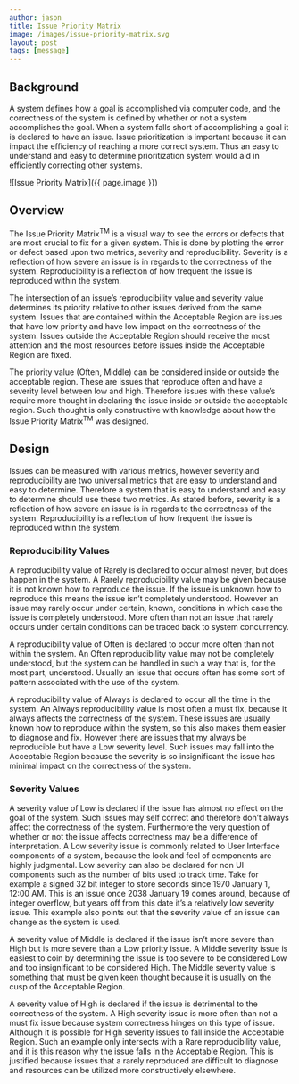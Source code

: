 ```yaml
---
author: jason
title: Issue Priority Matrix
image: /images/issue-priority-matrix.svg
layout: post
tags: [message]
---
```


## Background

A system defines how a goal is accomplished via computer code, and the correctness of the system is defined by whether or not a system accomplishes the goal. When a system falls short of accomplishing a goal it is declared to have an issue. Issue prioritization is important because it can impact the efficiency of reaching a more correct system. Thus an easy to understand and easy to determine prioritization system would aid in efficiently correcting other systems.

![Issue Priority Matrix]({{ page.image }})

## Overview

The Issue Priority Matrix<sup>TM</sup> is a visual way to see the errors or defects that are most crucial to fix for a given system. This is done by plotting the error or defect based upon two metrics, severity and reproducibility. Severity is a reflection of how severe an issue is in regards to the correctness of the system. Reproducibility is a reflection of how frequent the issue is reproduced within the system.

The intersection of an issue’s reproducibility value and severity value determines its priority relative to other issues derived from the same system. Issues that are contained within the Acceptable Region are issues that have low priority and have low impact on the correctness of the system. Issues outside the Acceptable Region should receive the most attention and the most resources before issues inside the Acceptable Region are fixed.

The priority value (Often, Middle) can be considered inside or outside the acceptable region. These are issues that reproduce often and have a severity level between low and high. Therefore issues with these value’s require more thought in declaring the issue inside or outside the acceptable region. Such thought is only constructive with knowledge about how the Issue Priority Matrix<sup>TM</sup> was designed.

## Design

Issues can be measured with various metrics, however severity and reproducibility are two universal metrics that are easy to understand and easy to determine. Therefore a system that is easy to understand and easy to determine should use these two metrics. As stated before, severity is a reflection of how severe an issue is in regards to the correctness of the system. Reproducibility is a reflection of how frequent the issue is reproduced within the system.

### Reproducibility Values

A reproducibility value of Rarely is declared to occur almost never, but does happen in the system. A Rarely reproducibility value may be given because it is not known how to reproduce the issue. If the issue is unknown how to reproduce this means the issue isn’t completely understood. However an issue may rarely occur under certain, known, conditions in which case the issue is completely understood. More often than not an issue that rarely occurs under certain conditions can be traced back to system concurrency.

A reproducibility value of Often is declared to occur more often than not within the system. An Often reproducibility value may not be completely understood, but the system can be handled in such a way that is, for the most part, understood. Usually an issue that occurs often has some sort of pattern associated with the use of the system.

A reproducibility value of Always is declared to occur all the time in the system. An Always reproducibility value is most often a must fix, because it always affects the correctness of the system. These issues are usually known how to reproduce within the system, so this also makes them easier to diagnose and fix. However there are issues that my always be reproducible but have a Low severity level. Such issues may fall into the Acceptable Region because the severity is so insignificant the issue has minimal impact on the correctness of the system.

### Severity Values

A severity value of Low is declared if the issue has almost no effect on the goal of the system. Such issues may self correct and therefore don’t always affect the correctness of the system. Furthermore the very question of whether or not the issue affects correctness may be a difference of interpretation. A Low severity issue is commonly related to User Interface components of a system, because the look and feel of components are highly judgmental. Low severity can also be declared for non UI components such as the number of bits used to track time. Take for example a signed 32 bit integer to store seconds since 1970 January 1, 12:00 AM. This is an issue once 2038 January 19 comes around, because of integer overflow, but years off from this date it’s a relatively low severity issue. This example also points out that the severity value of an issue can change as the system is used.

A severity value of Middle is declared if the issue isn’t more severe than High but is more severe than a Low priority issue. A Middle severity issue is easiest to coin by determining the issue is too severe to be considered Low and too insignificant to be considered High. The Middle severity value is something that must be given keen thought because it is usually on the cusp of the Acceptable Region.

A severity value of High is declared if the issue is detrimental to the correctness of the system. A High severity issue is more often than not a must fix issue because system correctness hinges on this type of issue. Although it is possible for High severity issues to fall inside the Acceptable Region. Such an example only intersects with a Rare reproducibility value, and it is this reason why the issue falls in the Acceptable Region. This is justified because issues that a rarely reproduced are difficult to diagnose and resources can be utilized more constructively elsewhere.
